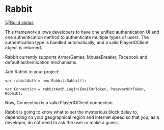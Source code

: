 Rabbit
======

[![Build status](https://ci.appveyor.com/api/projects/status/6fxlb8bkqp18cg3c/branch/master)](https://ci.appveyor.com/project/Decagon/rabbit/branch/master)


This framework allows developers to have one unified authentication UI and one authentication method to authenticate multiple types of users. The authentication type is handled automatically, and a valid PlayerIOClient object is returned.

Rabbit currently supports ArmorGames, MouseBreaker, Facebook and default authentication mechanisms.


Add Rabbit to your project:

`var rabbitAuth = new Rabbit.Rabbit();`

`var Connection = rabbitAuth.LogIn(EmailOrToken, PasswordOrToken, RoomID);`


Now, Connection is a valid PlayerIOClient connection.

Rabbit is going to know what to set the mysterious block delay to, depending on your geographical region and internet speed so that you, as a developer, do not need to ask the user or make a guess.
